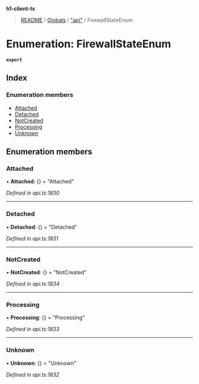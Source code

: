 **h1-client-ts**

> [README](../README.md) / [Globals](../globals.md) / ["api"](../modules/_api_.md) / FirewallStateEnum

# Enumeration: FirewallStateEnum

**`export`** 

## Index

### Enumeration members

* [Attached](_api_.firewallstateenum.md#attached)
* [Detached](_api_.firewallstateenum.md#detached)
* [NotCreated](_api_.firewallstateenum.md#notcreated)
* [Processing](_api_.firewallstateenum.md#processing)
* [Unknown](_api_.firewallstateenum.md#unknown)

## Enumeration members

### Attached

•  **Attached**: {} = "Attached"

*Defined in api.ts:1830*

___

### Detached

•  **Detached**: {} = "Detached"

*Defined in api.ts:1831*

___

### NotCreated

•  **NotCreated**: {} = "NotCreated"

*Defined in api.ts:1834*

___

### Processing

•  **Processing**: {} = "Processing"

*Defined in api.ts:1833*

___

### Unknown

•  **Unknown**: {} = "Unknown"

*Defined in api.ts:1832*
